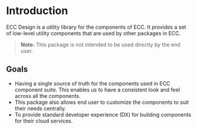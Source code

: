 # Introduction

ECC Design is a utility library for the components of ECC. It provides a set of low-level utility components that are used by other packages in ECC.

> **Note:** This package is not intended to be used directly by the end user.

## Goals

- Having a single source of truth for the components used in ECC component suite. This enables us to have a consistent look and feel across all the components.
- This package also allows end user to customize the components to suit their needs centrally.
- To provide standard developer experience (DX) for building components for their cloud services.
